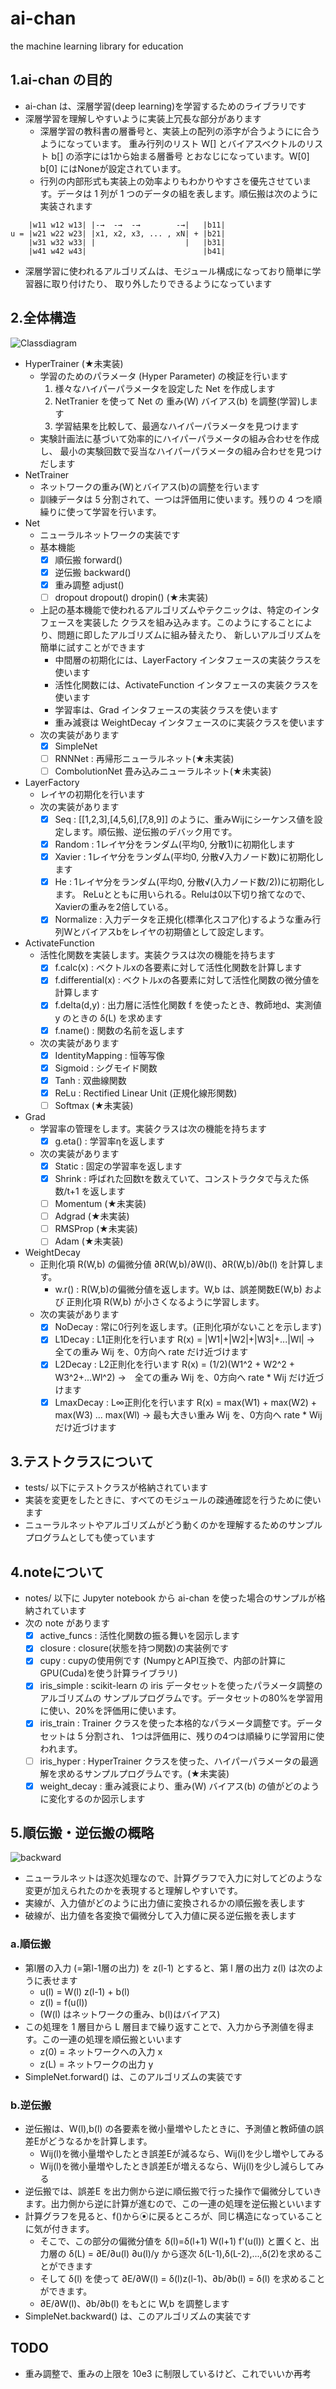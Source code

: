 # ai-chan
the machine learning library for education

## 1.ai-chan の目的
* ai-chan は、深層学習(deep learning)を学習するためのライブラリです
* 深層学習を理解しやすいように実装上冗長な部分があります
  * 深層学習の教科書の層番号と、実装上の配列の添字が合うようにに合うようになっています。
重み行列のリスト W[] とバイアスベクトルのリスト b[] の添字には1から始まる層番号
とおなじになっています。W[0] b[0] にはNoneが設定されています。
  * 行列の内部形式も実装上の効率よりもわかりやすさを優先させています。データは 1 列が
1 つのデータの組を表します。順伝搬は次のように実装されます
```
    |w11 w12 w13| |-→  -→  -→        -→|   |b11|
u = |w21 w22 w23| |x1, x2, x3, ... , xN| + |b21|
    |w31 w32 w33| |                    |   |b31|
    |w41 w42 w43|                          |b41|
```
* 深層学習に使われるアルゴリズムは、モジュール構成になっており簡単に学習器に取り付けたり、
取り外したりできるようになっています
## 2.全体構造
![Classdiagram](docs/class.png)
* HyperTrainer (★未実装)
    * 学習のためのパラメータ (Hyper Parameter) の検証を行います
      1. 様々なハイパーパラメータを設定した Net を作成します
      1. NetTranier を使って Net の 重み(W) バイアス(b) を調整(学習)します
      1. 学習結果を比較して、最適なハイパーパラメータを見つけます
    * 実験計画法に基づいて効率的にハイパーパラメータの組み合わせを作成し、
      最小の実験回数で妥当なハイパーパラメータの組み合わせを見つけだします
* NetTrainer
    * ネットワークの重み(W)とバイアス(b)の調整を行います
    * 訓練データは 5 分割されて、一つは評価用に使います。残りの 4 つを順繰りに使って学習を行います。
* Net
    * ニューラルネットワークの実装です
    * 基本機能
      * [x] 順伝搬 forward()
      * [x] 逆伝搬 backward()
      * [x] 重み調整 adjust()
      * [ ] dropout dropout() dropin() (★未実装)
    * 上記の基本機能で使われるアルゴリズムやテクニックは、特定のインタフェースを実装した
      クラスを組み込みます。このようにすることにより、問題に即したアルゴリズムに組み替えたり、
      新しいアルゴリズムを簡単に試すことができます
      * 中間層の初期化には、LayerFactory インタフェースの実装クラスを使います
      * 活性化関数には、ActivateFunction インタフェースの実装クラスを使います
      * 学習率は、Grad インタフェースの実装クラスを使います
      * 重み減衰は WeightDecay インタフェースのに実装クラスを使います
    * 次の実装があります
      * [x] SimpleNet
      * [ ] RNNNet : 再帰形ニューラルネット(★未実装)
      * [ ] CombolutionNet 畳み込みニューラルネット(★未実装)
* LayerFactory
    * レイヤの初期化を行います
    * 次の実装があります
      * [x] Seq : [[1,2,3],[4,5,6],[7,8,9]] のように、重みWijにシーケンス値を設定します。順伝搬、逆伝搬のデバック用です。
      * [x] Random : 1レイヤ分をランダム(平均0, 分散1)に初期化します
      * [x] Xavier : 1レイヤ分をランダム(平均0, 分散√入力ノード数)に初期化します
      * [x] He : 1レイヤ分をランダム(平均0, 分散√(入力ノード数/2))に初期化します。
      ReLuとともに用いられる。Reluは0以下切り捨てなので、Xavierの重みを2倍している。
      * [x] Normalize : 入力データを正規化(標準化スコア化)するような重み行列Wとバイアスbをレイヤの初期値として設定します。
* ActivateFunction
    * 活性化関数を実装します。実装クラスは次の機能を持ちます
      * [x] f.calc(x) : ベクトルxの各要素に対して活性化関数を計算します
      * [x] f.differential(x) : ベクトルxの各要素に対して活性化関数の微分値を計算します
      * [x] f.delta(d,y) : 出力層に活性化関数 f を使ったとき、教師地d、実測値y のときの δ(L) を求めます
      * [x] f.name() : 関数の名前を返します
    * 次の実装があります
      * [x] IdentityMapping : 恒等写像
      * [x] Sigmoid : シグモイド関数
      * [x] Tanh : 双曲線関数
      * [x] ReLu : Rectified Linear Unit (正規化線形関数)
      * [ ] Softmax (★未実装)
* Grad
    * 学習率の管理をします。実装クラスは次の機能を持ちます
      * [x] g.eta() : 学習率ηを返します
    * 次の実装があります
      * [x] Static : 固定の学習率を返します
      * [x] Shrink : 呼ばれた回数tを数えていて、コンストラクタで与えた係数/t+1 を返します
      * [ ] Momentum (★未実装)
      * [ ] Adgrad   (★未実装)
      * [ ] RMSProp  (★未実装)
      * [ ] Adam  (★未実装)
* WeightDecay
    * 正則化項 R(W,b) の偏微分値 ∂R(W,b)/∂W(l)、∂R(W,b)/∂b(l) を計算します。
        * w.r() : R(W,b)の偏微分値を返します。W,b は、誤差関数E(W,b) および 
          正則化項 R(W,b) が小さくなるように学習します。
    * 次の実装があります
        * [x] NoDecay : 常に0行列を返します。(正則化項がないことを示します)
        * [x] L1Decay : L1正則化を行います R(x) = |W1|+|W2|+|W3|+...|Wl| → 全ての重み Wij を、0方向へ rate だけ近づけます
        * [x] L2Decay : L2正則化を行います R(x) = (1/2)(W1^2 + W2^2 + W3^2+...Wl^2) →　全ての重み Wij を、0方向へ rate * Wij だけ近づけます
        * [x] LmaxDecay : L∞正則化を行います R(x) = max(W1) + max(W2) + max(W3) ... max(Wl) → 最も大きい重み Wij を、0方向へ rate * Wij だけ近づけます
## 3.テストクラスについて
* tests/ 以下にテストクラスが格納されています
* 実装を変更をしたときに、すべてのモジュールの疎通確認を行うために使います
* ニューラルネットやアルゴリズムがどう動くのかを理解するためのサンプルプログラムとしても使っています
## 4.noteについて
* notes/ 以下に Jupyter notebook から ai-chan を使った場合のサンプルが格納されています
* 次の note があります
    * [x] active_funcs : 活性化関数の振る舞いを図示します
    * [x] closure : closure(状態を持つ関数)の実装例です
    * [x] cupy : cupyの使用例です (NumpyとAPI互換で、内部の計算にGPU(Cuda)を使う計算ライブラリ)
    * [x] iris_simple : scikit-learn の iris データセットを使ったパラメータ調整のアルゴリズムの
    サンプルプログラムです。データセットの80%を学習用に使い、20%を評価用に使います。
    * [x] iris_train : Trainer クラスを使った本格的なパラメータ調整です。データセットは 5 分割され、
    1つは評価用に、残りの4つは順繰りに学習用に使われます。
    * [ ] iris_hyper : HyperTrainer クラスを使った、ハイパーパラメータの最適解を求めるサンプルプログラムです。(★未実装)
    * [x] weight_decay : 重み減衰により、重み(W) バイアス(b) の値がどのように変化するのか図示します
## 5.順伝搬・逆伝搬の概略
![backward](docs/backward.png)
* ニューラルネットは逐次処理なので、計算グラフで入力に対してどのような変更が加えられたのかを表現すると理解しやすいです。
* 実線が、入力値がどのように出力値に変換されるかの順伝搬を表します
* 破線が、出力値を各変換で偏微分して入力値に戻る逆伝搬を表します
### a.順伝搬
* 第l層の入力 (=第l-1層の出力) を z(l-1) とすると、第 l 層の出力 z(l) は次のように表せます
    * u(l) = W(l) z(l-1) + b(l)
    * z(l) = f(u(l))
    * (W(l) はネットワークの重み、b(l)はバイアス)
* この処理を 1 層目から L 層目まで繰り返すことで、入力から予測値を得ます。この一連の処理を順伝搬といいます
    * z(0) = ネットワークへの入力 x
    * z(L) = ネットワークの出力 y
* SimpleNet.forward() は、このアルゴリズムの実装です
### b.逆伝搬
* 逆伝搬は、W(l),b(l) の各要素を微小量増やしたときに、予測値と教師値の誤差Eがどうなるかを計算します。
    * Wij(l)を微小量増やしたとき誤差Eが減るなら、Wij(l)を少し増やしてみる
    * Wij(l)を微小量増やしたとき誤差Eが増えるなら、Wij(l)を少し減らしてみる
* 逆伝搬では、誤差E を出力側から逆に順伝搬で行った操作で偏微分していきます。出力側から逆に計算が進むので、この一連の処理を逆伝搬といいます
* 計算グラフを見ると、f()から⦿に戻るところが、同じ構造になっていることに気が付きます。
    * そこで、この部分の偏微分値を δ(l)=δ(l+1) W(l+1) f'(u(l)) と置くと、出力層の 
    δ(L) = ∂E/∂u(l) ∂u(l)/y から逐次 δ(L-1),δ(L-2),...,δ(2)を求めることができます
    * そして δ(l) を使って ∂E/∂W(l) = δ(l)z(l-1)、∂b/∂b(l) = δ(l) を求めることができます。
    * ∂E/∂W(l)、∂b/∂b(l) をもとに W,b を調整します
* SimpleNet.backward() は、このアルゴリズムの実装です
## TODO
* 重み調整で、重みの上限を 10e3 に制限しているけど、これでいいか再考